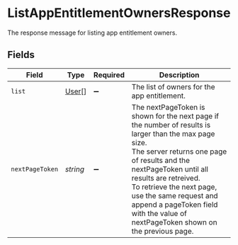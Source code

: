 # ListAppEntitlementOwnersResponse

The response message for listing app entitlement owners.


## Fields

| Field                                                                                                                                                                                                                                                                                                                                            | Type                                                                                                                                                                                                                                                                                                                                             | Required                                                                                                                                                                                                                                                                                                                                         | Description                                                                                                                                                                                                                                                                                                                                      |
| ------------------------------------------------------------------------------------------------------------------------------------------------------------------------------------------------------------------------------------------------------------------------------------------------------------------------------------------------ | ------------------------------------------------------------------------------------------------------------------------------------------------------------------------------------------------------------------------------------------------------------------------------------------------------------------------------------------------ | ------------------------------------------------------------------------------------------------------------------------------------------------------------------------------------------------------------------------------------------------------------------------------------------------------------------------------------------------ | ------------------------------------------------------------------------------------------------------------------------------------------------------------------------------------------------------------------------------------------------------------------------------------------------------------------------------------------------ |
| `list`                                                                                                                                                                                                                                                                                                                                           | [User](../../models/shared/user.md)[]                                                                                                                                                                                                                                                                                                            | :heavy_minus_sign:                                                                                                                                                                                                                                                                                                                               | The list of owners for the app entitlement.                                                                                                                                                                                                                                                                                                      |
| `nextPageToken`                                                                                                                                                                                                                                                                                                                                  | *string*                                                                                                                                                                                                                                                                                                                                         | :heavy_minus_sign:                                                                                                                                                                                                                                                                                                                               | The nextPageToken is shown for the next page if the number of results is larger than the max page size.<br/> The server returns one page of results and the nextPageToken until all results are retreived.<br/> To retrieve the next page, use the same request and append a pageToken field with the value of nextPageToken shown on the previous page. |